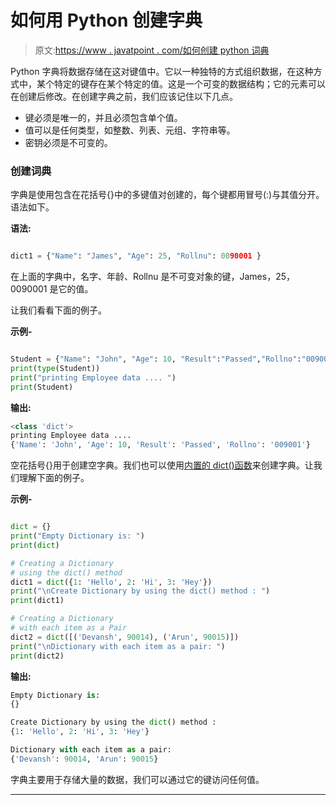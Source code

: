 # 如何用 Python 创建字典

> 原文:[https://www . javatpoint . com/如何创建 python 词典](https://www.javatpoint.com/how-to-create-a-dictionary-in-python)

Python 字典将数据存储在这对键值中。它以一种独特的方式组织数据，在这种方式中，某个特定的键存在某个特定的值。这是一个可变的数据结构；它的元素可以在创建后修改。在创建字典之前，我们应该记住以下几点。

*   键必须是唯一的，并且必须包含单个值。
*   值可以是任何类型，如整数、列表、元组、字符串等。
*   密钥必须是不可变的。

### 创建词典

字典是使用包含在花括号{}中的多键值对创建的，每个键都用冒号(:)与其值分开。语法如下。

**语法:**

```py

dict1 = {"Name": "James", "Age": 25, "Rollnu": 0090001 }

```

在上面的字典中，名字、年龄、Rollnu 是不可变对象的键，James，25，0090001 是它的值。

让我们看看下面的例子。

**示例-**

```py

Student = {"Name": "John", "Age": 10, "Result":"Passed","Rollno":"009001"}
print(type(Student))
print("printing Employee data .... ")
print(Student) 

```

**输出:**

```py
<class 'dict'>
printing Employee data .... 
{'Name': 'John', 'Age': 10, 'Result': 'Passed', 'Rollno': '009001'}

```

空花括号{}用于创建空字典。我们也可以使用[内置的 dict()函数](https://www.javatpoint.com/python-dict-function)来创建字典。让我们理解下面的例子。

**示例-**

```py

dict = {}
print("Empty Dictionary is: ")
print(dict)

# Creating a Dictionary
# using the dict() method
dict1 = dict({1: 'Hello', 2: 'Hi', 3: 'Hey'})
print("\nCreate Dictionary by using the dict() method : ")
print(dict1)

# Creating a Dictionary
# with each item as a Pair
dict2 = dict([('Devansh', 90014), ('Arun', 90015)])
print("\nDictionary with each item as a pair: ")
print(dict2)

```

**输出:**

```py
Empty Dictionary is: 
{}

Create Dictionary by using the dict() method : 
{1: 'Hello', 2: 'Hi', 3: 'Hey'}

Dictionary with each item as a pair: 
{'Devansh': 90014, 'Arun': 90015}

```

字典主要用于存储大量的数据，我们可以通过它的键访问任何值。

* * *